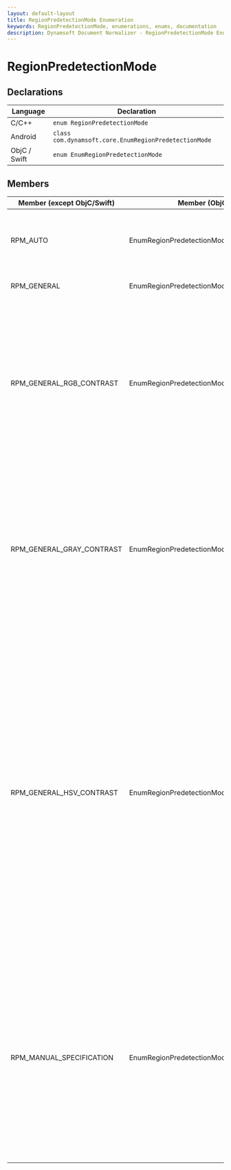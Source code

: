 ```yaml
---
layout: default-layout
title: RegionPredetectionMode Enumeration
keywords: RegionPredetectionMode, enumerations, enums, documentation
description: Dynamsoft Document Normalizer - RegionPredetectionMode Enumeration
---
```


# RegionPredetectionMode

## Declarations

| Language | Declaration |
| -------- | ----------- |
| C/C++ | `enum RegionPredetectionMode` |
| Android | `class com.dynamsoft.core.EnumRegionPredetectionMode` |
| ObjC / Swift | `enum EnumRegionPredetectionMode` |

## Members

| Member (except ObjC/Swift) | Member (ObjC/Swift) | Value | Description | Valid Argument(s) |
| -------------------------- | ------------------- | ----- | ----------- | ----------------- |
| RPM_AUTO | EnumRegionPredetectionModeAuto| 0x01 | Lets the library choose an algorithm automatically to detect region. | `N/A` |
| RPM_GENERAL | EnumRegionPredetectionModeGeneral| 0x02 | Takes the whole image as a region. | `N/A` |
| RPM_GENERAL_RGB_CONTRAST | EnumRegionPredetectionModeGeneralRGBContrast| 0x04 | Detects region using the general algorithm based on RGB colour contrast. | [`ImageParameterName`]({{ site.parameters_reference }}region-predetection-modes.html#imageparametername)<br>[`MinImageDimension`]({{ site.parameters_reference }}region-predetection-modes.html#minimagedimension)<br>[`Sensitivity`]({{ site.parameters_reference }}region-predetection-modes.html#sensitivity)<br>[`RelativeRegions`]({{ site.parameters_reference }}region-predetection-modes.html#relativeregions)<br>[`SpatialIndexBlockSize`]({{ site.parameters_reference }}region-predetection-modes.html#spatialindexblocksize) |
| RPM_GENERAL_GRAY_CONTRAST | EnumRegionPredetectionModeGeneralGrayContrast| 0x08 | Detects region using the general algorithm based on gray contrast. | [`ImageParameterName`]({{ site.parameters_reference }}region-predetection-modes.html#imageparametername)<br>[`MinImageDimension`]({{ site.parameters_reference }}region-predetection-modes.html#minimagedimension)<br>[`Sensitivity`]({{ site.parameters_reference }}region-predetection-modes.html#sensitivity)<br>[`RelativeRegions`]({{ site.parameters_reference }}region-predetection-modes.html#relativeregions)<br>[`SpatialIndexBlockSize`]({{ site.parameters_reference }}region-predetection-modes.html#spatialindexblocksize) |
| RPM_GENERAL_HSV_CONTRAST | EnumRegionPredetectionModeGeneralHSVContrast| 0x10 | Detects region using the general algorithm based on HSV colour contrast. | [`AspectRatioRange`]({{ site.parameters_reference }}region-predetection-modes.html#aspectratiorange)<br>[`FindAccurateBoundary`]({{ site.parameters_reference }}region-predetection-modes.html#findaccurateboundary)<br>[`ForeAndBackgroundColours`]({{ site.parameters_reference }}region-predetection-modes.html#foreandbackgroundcolours)<br>[`HeightRange`]({{ site.parameters_reference }}region-predetection-modes.html#heightrange)<br>[`ImageParameterName`]({{ site.parameters_reference }}region-predetection-modes.html#imageparametername)<br>[`MinImageDimension`]({{ site.parameters_reference }}region-predetection-modes.html#minimagedimension)<br>[`RelativeRegions`]({{ site.parameters_reference }}region-predetection-modes.html#relativeregions)<br>[`Sensitivity`]({{ site.parameters_reference }}region-predetection-modes.html#sensitivity)<br>[`SpatialIndexBlockSize`]({{ site.parameters_reference }}region-predetection-modes.html#spatialindexblocksize)<br>[`WidthRange`]({{ site.parameters_reference }}region-predetection-modes.html#widthrange) |
| RPM_MANUAL_SPECIFICATION | EnumRegionPredetectionModeManualSpecification| 0x20 | Defines a region directly by specifying the coordinate. | [`FirstPoint`]({{ site.parameters_reference }}region-predetection-modes.html#firstpoint)<br>[`FourthPoint`]({{ site.parameters_reference }}region-predetection-modes.html#fourthpoint)<br>[`ImageParameterName`]({{ site.parameters_reference }}region-predetection-modes.html#imageparametername)<br>[`MeasuredByPercentage`]({{ site.parameters_reference }}region-predetection-modes.html#measuredbypercentage)<br>[`RelativeRegions`]({{ site.parameters_reference }}region-predetection-modes.html#relativeregions)<br>[`SecondPoint`]({{ site.parameters_reference }}region-predetection-modes.html#secondpoint)<br>[`ThirdPoint`]({{ site.parameters_reference }}region-predetection-modes.html#thirdpoint)<br> |
